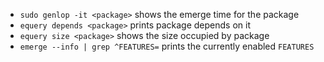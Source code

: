  - `sudo genlop -it <package>` shows the emerge time for the package
 - `equery depends <package>` prints package depends on it
 - `equery size <package>` shows the size occupied by package
 - `emerge --info | grep ^FEATURES=` prints the currently enabled `FEATURES`
